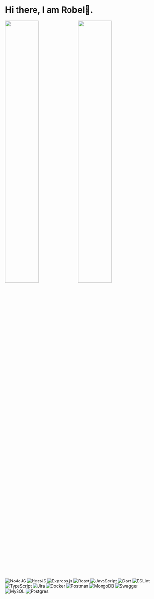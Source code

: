 # Hi there, I am Robel👋.
<img align="left" width=47% src="https://github-readme-stats.vercel.app/api?username=robavelii&show_icons=true&theme=dracula" /> 
<img align="left" width=47% src="https://github-readme-stats.vercel.app/api/top-langs/?username=robavelii&layout=compact" />
<img alt="NodeJS" align="left" src="https://img.shields.io/badge/node.js-6DA55F?style=for-the-badge&logo=node.js&logoColor=white" />
<img alt="NestJS" align="left" src="https://img.shields.io/badge/nestjs-%23E0234E.svg?style=for-the-badge&logo=nestjs&logoColor=white" />
<img alt="Express.js" align="left" src="https://img.shields.io/badge/express.js-%23404d59.svg?style=for-the-badge&logo=express&logoColor=%2361DAFB" />
<img alt="React" align="left" src="https://img.shields.io/badge/react-%2320232a.svg?style=for-the-badge&logo=react&logoColor=%2361DAFB" /><br>  
<img alt="Dart" src="https://img.shields.io/badge/dart-%230175C2.svg?style=for-the-badge&logo=dart&logoColor=white" />
<img alt="JavaScript" align="left" src="https://img.shields.io/badge/javascript-%23323330.svg?style=for-the-badge&logo=javascript&logoColor=%23F7DF1E" />
<img alt="TypeScript" align="left" src="https://img.shields.io/badge/typescript-%23007ACC.svg?style=for-the-badge&logo=typescript&logoColor=white" />
<img alt="Jira" align="left" src="https://img.shields.io/badge/jira-%230A0FFF.svg?style=for-the-badge&logo=jira&logoColor=white" />
<img alt="ESLint" src="https://img.shields.io/badge/ESLint-4B3263?style=for-the-badge&logo=eslint&logoColor=white" />
<img alt="Docker" align="left" src="https://img.shields.io/badge/docker-%230db7ed.svg?style=for-the-badge&logo=docker&logoColor=white" />
<img alt="Postman" align="left" src="https://img.shields.io/badge/Postman-FF6C37?style=for-the-badge&logo=postman&logoColor=white" />
<img alt="Swagger" src="https://img.shields.io/badge/-Swagger-%23Clojure?style=for-the-badge&logo=swagger&logoColor=white" />
<img alt="MongoDB" align="left" src="https://img.shields.io/badge/MongoDB-%234ea94b.svg?style=for-the-badge&logo=mongodb&logoColor=white" />
<img alt="MySQL" src="https://img.shields.io/badge/mysql-%2300f.svg?style=for-the-badge&logo=mysql&logoColor=white" />
<img alt="Postgres" src="https://img.shields.io/badge/postgres-%23316192.svg?style=for-the-badge&logo=postgresql&logoColor=white" />
